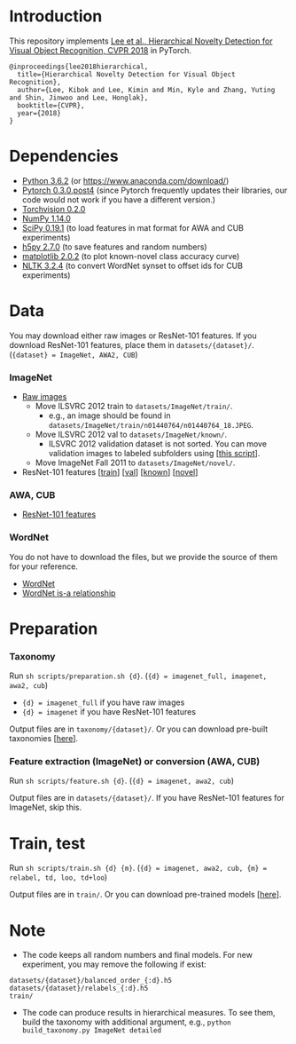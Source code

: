 # Introduction
This repository implements [Lee et al., Hierarchical Novelty Detection for Visual Object Recognition, CVPR 2018](https://arxiv.org/abs/1804.00722) in PyTorch.
```
@inproceedings{lee2018hierarchical,
  title={Hierarchical Novelty Detection for Visual Object Recognition},
  author={Lee, Kibok and Lee, Kimin and Min, Kyle and Zhang, Yuting and Shin, Jinwoo and Lee, Honglak},
  booktitle={CVPR},
  year={2018}
}
```

# Dependencies
- [Python 3.6.2](https://www.python.org/downloads/) (or https://www.anaconda.com/download/)
- [Pytorch 0.3.0.post4](https://pytorch.org/) (since Pytorch frequently updates their libraries, our code would not work if you have a different version.)
- [Torchvision 0.2.0](https://github.com/pytorch/vision)
- [NumPy 1.14.0](https://pypi.org/project/numpy)
- [SciPy 0.19.1](https://pypi.org/project/scipy) (to load features in mat format for AWA and CUB experiments)
- [h5py 2.7.0](https://pypi.org/project/h5py/) (to save features and random numbers)
- [matplotlib 2.0.2](https://pypi.org/project/matplotlib/) (to plot known-novel class accuracy curve)
- [NLTK 3.2.4](https://pypi.org/project/nltk/) (to convert WordNet synset to offset ids for CUB experiments)

# Data
You may download either raw images or ResNet-101 features. If you download ResNet-101 features, place them in `datasets/{dataset}/`. (`{dataset} = ImageNet, AWA2, CUB`)

### ImageNet
- [Raw images](http://image-net.org/download)
  - Move ILSVRC 2012 train to `datasets/ImageNet/train/`.
    - e.g., an image should be found in `datasets/ImageNet/train/n01440764/n01440764_18.JPEG`.
  - Move ILSVRC 2012 val to `datasets/ImageNet/known/`.
    - ILSVRC 2012 validation dataset is not sorted. You can move validation images to labeled subfolders using [[this script](https://raw.githubusercontent.com/soumith/imagenetloader.torch/master/valprep.sh)].
  - Move ImageNet Fall 2011 to `datasets/ImageNet/novel/`.
- ResNet-101 features [[train](https://drive.google.com/uc?export=download&id=1sFrzU_2W8aZUKgnzxI4lAVHqDupIN9Lv)] [[val](https://drive.google.com/uc?export=download&id=1r6--AVTY2_Na3CF9vfzaXQ5MSu-aYG8l)] [[known](https://drive.google.com/uc?export=download&id=1GXdD9eOIse6YPGWFY7LFCKB6uj12Ob99)] [[novel](https://drive.google.com/uc?export=download&id=17F34X0r_wOfvbcNHWzs1JGtLCkcyFmCU)]

### AWA, CUB
- [ResNet-101 features](http://datasets.d2.mpi-inf.mpg.de/xian/xlsa17.zip)

### WordNet
You do not have to download the files, but we provide the source of them for your reference.
- [WordNet](http://www.image-net.org/archive/wordnet.txt)
- [WordNet is-a relationship](http://www.image-net.org/archive/wordnet.is_a.txt)

# Preparation

### Taxonomy
Run `sh scripts/preparation.sh {d}`. (`{d} = imagenet_full, imagenet, awa2, cub`)
- `{d} = imagenet_full` if you have raw images
- `{d} = imagenet` if you have ResNet-101 features

Output files are in `taxonomy/{dataset}/`.
Or you can download pre-built taxonomies [[here](https://drive.google.com/uc?export=download&id=1p_-Yq3hd9ITrAveafj3sC00VCN3VJlE1)].

### Feature extraction (ImageNet) or conversion (AWA, CUB)
Run `sh scripts/feature.sh {d}`. (`{d} = imagenet, awa2, cub`)

Output files are in `datasets/{dataset}/`.
If you have ResNet-101 features for ImageNet, skip this.

# Train, test
Run `sh scripts/train.sh {d} {m}`. (`{d} = imagenet, awa2, cub, {m} = relabel, td, loo, td+loo`)

Output files are in `train/`.
Or you can download pre-trained models [[here](https://drive.google.com/uc?export=download&id=1y1CZAJZiVabFaTiim8sr89j_KqDs3bFv)].

# Note
- The code keeps all random numbers and final models. For new experiment, you may remove the following if exist:
```
datasets/{dataset}/balanced_order_{:d}.h5
datasets/{dataset}/relabels_{:d}.h5
train/
```
- The code can produce results in hierarchical measures. To see them, build the taxonomy with additional argument, e.g., `python build_taxonomy.py ImageNet detailed`
